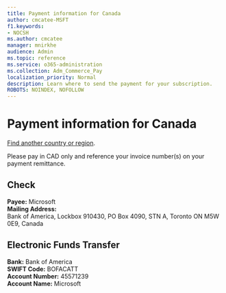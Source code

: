 ```yaml
---
title: Payment information for Canada
author: cmcatee-MSFT
f1.keywords:
- NOCSH
ms.author: cmcatee
manager: mnirkhe
audience: Admin
ms.topic: reference
ms.service: o365-administration
ms.collection: Adm_Commerce_Pay
localization_priority: Normal
description: Learn where to send the payment for your subscription.
ROBOTS: NOINDEX, NOFOLLOW
---                                
```


# Payment information for Canada

[Find another country or region](../pay-for-your-subscription.md).

Please pay in CAD only and reference your invoice number(s) on your payment remittance.

## Check

**Payee:** Microsoft  
**Mailing Address:**   
Bank of America, Lockbox 910430, PO Box 4090, STN A, Toronto ON M5W 0E9, Canada

## Electronic Funds Transfer

**Bank:** Bank of America  
**SWIFT Code:** BOFACATT  
**Account Number:** 45571239  
**Account Name:** Microsoft  